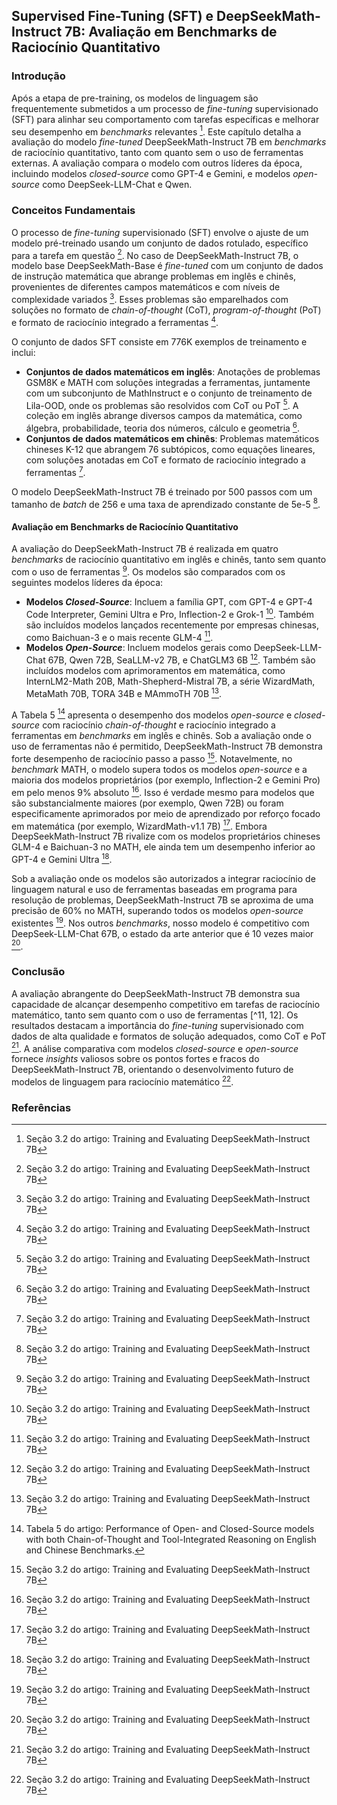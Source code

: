 ## Supervised Fine-Tuning (SFT) e DeepSeekMath-Instruct 7B: Avaliação em Benchmarks de Raciocínio Quantitativo

### Introdução
Após a etapa de pre-training, os modelos de linguagem são frequentemente submetidos a um processo de *fine-tuning* supervisionado (SFT) para alinhar seu comportamento com tarefas específicas e melhorar seu desempenho em *benchmarks* relevantes [^10]. Este capítulo detalha a avaliação do modelo *fine-tuned* DeepSeekMath-Instruct 7B em *benchmarks* de raciocínio quantitativo, tanto com quanto sem o uso de ferramentas externas. A avaliação compara o modelo com outros líderes da época, incluindo modelos *closed-source* como GPT-4 e Gemini, e modelos *open-source* como DeepSeek-LLM-Chat e Qwen.

### Conceitos Fundamentais
O processo de *fine-tuning* supervisionado (SFT) envolve o ajuste de um modelo pré-treinado usando um conjunto de dados rotulado, específico para a tarefa em questão [^10]. No caso de DeepSeekMath-Instruct 7B, o modelo base DeepSeekMath-Base é *fine-tuned* com um conjunto de dados de instrução matemática que abrange problemas em inglês e chinês, provenientes de diferentes campos matemáticos e com níveis de complexidade variados [^10]. Esses problemas são emparelhados com soluções no formato de *chain-of-thought* (CoT), *program-of-thought* (PoT) e formato de raciocínio integrado a ferramentas [^10].

O conjunto de dados SFT consiste em 776K exemplos de treinamento e inclui:
*   **Conjuntos de dados matemáticos em inglês**: Anotações de problemas GSM8K e MATH com soluções integradas a ferramentas, juntamente com um subconjunto de MathInstruct e o conjunto de treinamento de Lila-OOD, onde os problemas são resolvidos com CoT ou PoT [^10]. A coleção em inglês abrange diversos campos da matemática, como álgebra, probabilidade, teoria dos números, cálculo e geometria [^10].
*   **Conjuntos de dados matemáticos em chinês**: Problemas matemáticos chineses K-12 que abrangem 76 subtópicos, como equações lineares, com soluções anotadas em CoT e formato de raciocínio integrado a ferramentas [^10].

O modelo DeepSeekMath-Instruct 7B é treinado por 500 passos com um tamanho de *batch* de 256 e uma taxa de aprendizado constante de 5e-5 [^10].

#### Avaliação em Benchmarks de Raciocínio Quantitativo
A avaliação do DeepSeekMath-Instruct 7B é realizada em quatro *benchmarks* de raciocínio quantitativo em inglês e chinês, tanto sem quanto com o uso de ferramentas [^10]. Os modelos são comparados com os seguintes modelos líderes da época:

*   **Modelos *Closed-Source***: Incluem a família GPT, com GPT-4 e GPT-4 Code Interpreter, Gemini Ultra e Pro, Inflection-2 e Grok-1 [^10]. Também são incluídos modelos lançados recentemente por empresas chinesas, como Baichuan-3 e o mais recente GLM-4 [^10].
*   **Modelos *Open-Source***: Incluem modelos gerais como DeepSeek-LLM-Chat 67B, Qwen 72B, SeaLLM-v2 7B, e ChatGLM3 6B [^10]. Também são incluídos modelos com aprimoramentos em matemática, como InternLM2-Math 20B, Math-Shepherd-Mistral 7B, a série WizardMath, MetaMath 70B, TORA 34B e MAmmoTH 70B [^11].

A Tabela 5 [^12] apresenta o desempenho dos modelos *open-source* e *closed-source* com raciocínio *chain-of-thought* e raciocínio integrado a ferramentas em *benchmarks* em inglês e chinês. Sob a avaliação onde o uso de ferramentas não é permitido, DeepSeekMath-Instruct 7B demonstra forte desempenho de raciocínio passo a passo [^11]. Notavelmente, no *benchmark* MATH, o modelo supera todos os modelos *open-source* e a maioria dos modelos proprietários (por exemplo, Inflection-2 e Gemini Pro) em pelo menos 9% absoluto [^11]. Isso é verdade mesmo para modelos que são substancialmente maiores (por exemplo, Qwen 72B) ou foram especificamente aprimorados por meio de aprendizado por reforço focado em matemática (por exemplo, WizardMath-v1.1 7B) [^11]. Embora DeepSeekMath-Instruct 7B rivalize com os modelos proprietários chineses GLM-4 e Baichuan-3 no MATH, ele ainda tem um desempenho inferior ao GPT-4 e Gemini Ultra [^11].

Sob a avaliação onde os modelos são autorizados a integrar raciocínio de linguagem natural e uso de ferramentas baseadas em programa para resolução de problemas, DeepSeekMath-Instruct 7B se aproxima de uma precisão de 60% no MATH, superando todos os modelos *open-source* existentes [^11]. Nos outros *benchmarks*, nosso modelo é competitivo com DeepSeek-LLM-Chat 67B, o estado da arte anterior que é 10 vezes maior [^11].

### Conclusão
A avaliação abrangente do DeepSeekMath-Instruct 7B demonstra sua capacidade de alcançar desempenho competitivo em tarefas de raciocínio matemático, tanto sem quanto com o uso de ferramentas [^11, 12]. Os resultados destacam a importância do *fine-tuning* supervisionado com dados de alta qualidade e formatos de solução adequados, como CoT e PoT [^10]. A análise comparativa com modelos *closed-source* e *open-source* fornece *insights* valiosos sobre os pontos fortes e fracos do DeepSeekMath-Instruct 7B, orientando o desenvolvimento futuro de modelos de linguagem para raciocínio matemático [^11].

### Referências
[^10]: Seção 3.2 do artigo: Training and Evaluating DeepSeekMath-Instruct 7B
[^11]: Seção 3.2 do artigo: Training and Evaluating DeepSeekMath-Instruct 7B
[^12]: Tabela 5 do artigo: Performance of Open- and Closed-Source models with both Chain-of-Thought and Tool-Integrated Reasoning on English and Chinese Benchmarks.
<!-- END -->